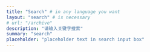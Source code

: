 ```yaml
---
title: "Search" # in any language you want
layout: "search" # is necessary
# url: "/archive"
description: "请输入关键字搜索"
summary: "search"
placeholder: "placeholder text in search input box"
---
```

